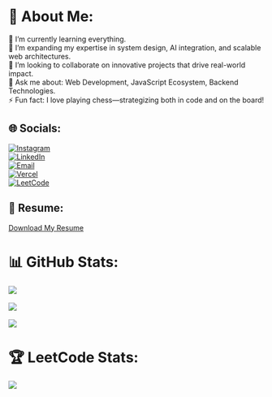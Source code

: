# 💫 About Me:
🌱 I’m currently learning everything.<br>
🚀 I’m expanding my expertise in system design, AI integration, and scalable web architectures.<br>
👯 I’m looking to collaborate on innovative projects that drive real-world impact.<br>
💬 Ask me about: Web Development, JavaScript Ecosystem, Backend Technologies.<br> 
⚡ Fun fact: I love playing chess—strategizing both in code and on the board!

## 🌐 Socials:
[![Instagram](https://img.shields.io/badge/Instagram-%23E4405F.svg?logo=Instagram&logoColor=white)](https://instagram.com/darshan_soni02)  
[![LinkedIn](https://img.shields.io/badge/LinkedIn-%230077B5.svg?logo=linkedin&logoColor=white)](https://linkedin.com/in/soni-darshan-18125124a/)  
[![Email](https://img.shields.io/badge/Email-D14836?logo=gmail&logoColor=white)](mailto:soni.darshan0209@gmail.com)  
[![Vercel](https://img.shields.io/badge/Vercel-%23000000.svg?logo=vercel&logoColor=white)](https://vercel.com/sonixx02)  
[![LeetCode](https://img.shields.io/badge/LeetCode-%23FFA116.svg?logo=leetcode&logoColor=white)](https://leetcode.com/Sonieng/)

## 📄 Resume:
[Download My Resume](https://drive.google.com/file/d/1oT2VLYV-_DjANOKqbXHBtAZZANbwRyQE/view?usp=drive_link)

# 📊 GitHub Stats:
![](https://github-readme-stats.vercel.app/api?username=sonixx02&theme=dark&hide_border=false&include_all_commits=false&count_private=false)<br/>  
![](https://nirzak-streak-stats.vercel.app/?user=sonixx02&theme=dark&hide_border=false)<br/>  
![](https://github-readme-stats.vercel.app/api/top-langs/?username=sonixx02&theme=dark&hide_border=false&include_all_commits=false&count_private=false&layout=compact)

# 🏆 LeetCode Stats:
![](https://leetcard.jacoblin.cool/Sonieng?theme=dark)


